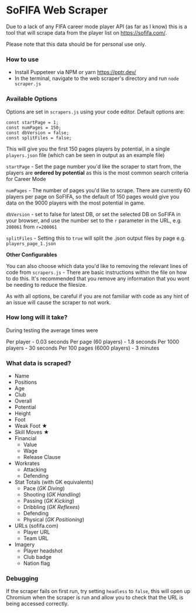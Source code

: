 # SoFIFA Web Scraper

Due to a lack of any FIFA career mode player API (as far as I know) this is a tool that will scrape data from the player list on https://sofifa.com/.

Please note that this data should be for personal use only. 

### How to use

* Install Puppeteer via NPM or yarn https://pptr.dev/
* In the terminal, navigate to the web scraper's directory and run `node scraper.js`

### Available Options

Options are set in `scrapers.js` using your code editor. Default options are:

```
const startPage = 1;
const numPages = 150;
const dbVersion = false;
const splitFiles = false;
```

This will give you the first 150 pages players by potential, in a single `players.json` file (which can be seen in output as an example file) 

`startPage` - Set the page number you'd like the scraper to start from, the players are **ordered by potential** as this is the most common search criteria for Career Mode

`numPages` - The number of pages you'd like to scrape. There are currently 60 players per page on SoFIFA, so the default of 150 pages would give you data on the 9000 players with the most potential in game.

`dbVersion` - set to false for latest DB, or set the selected DB on SoFIFA in your browser, and use the number set to the `r` parameter in the URL, e.g. `200061` from `r=200061`  

`splitFiles` - Setting this to `true` will split the .json output files by page e.g. `players_page_1.json`

**Other Configurables**

You can also choose which data you'd like to removing the relevant lines of code from `scrapers.js` - There are basic instructions within the file on how to do this. It's recommended that you remove any information that you wont be needing to reduce the filesize.

As with all options, be careful if you are not familiar with code as any hint of an issue will cause the scraper to not work.

### How long will it take?

During testing the average times were

Per player - 0.03 seconds
Per page (60 players) - 1.8 seconds
Per 1000 players - 30 seconds
Per 100 pages (6000 players) - 3 minutes

### What data is scraped?

- Name 
- Positions
- Age
- Club
- Overall
- Potential
- Height
- Foot
- Weak Foot ★
- Skill Moves ★
- Financial 
  - Value
  - Wage
  - Release Clause
- Workrates
  - Attacking
  - Defending
- Stat Totals (with GK equivalents)
  - Pace (*GK Diving*)
  - Shooting (*GK Handling*)
  - Passing (*GK Kicking*)
  - Dribbling (*GK Reflexes*)
  - Defending
  - Physical (*GK Positioning*)
- URLs (sofifa.com)
  - Player URL
  - Team URL 
- Imagery
  - Player headshot
  - Club badge
  - Nation flag
 
### Debugging

If the scraper fails on first run, try setting `headless` to `false`, this will open up Chromium when the scraper is run and allow you to check that the URL is being accessed correctly.
